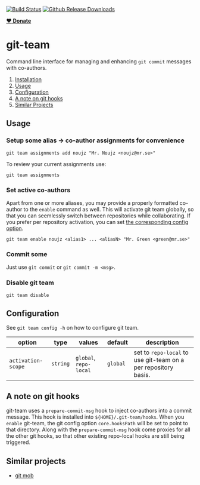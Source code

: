 [![Build Status](https://img.shields.io/github/workflow/status/hekmekk/git-team/verify?logo=github&style=for-the-badge)](https://github.com/hekmekk/git-team/actions)
[![Github Release Downloads](https://img.shields.io/github/downloads/hekmekk/git-team/total.svg?label=DOWNLOADS&logo=github&style=for-the-badge)](https://github.com/hekmekk/git-team/releases)

[**:heart: Donate**](/docs/donate.md#heart-donate)

# git-team

Command line interface for managing and enhancing `git commit` messages with co-authors.

1. [Installation](/docs/installation.md)
2. [Usage](/README.md#usage)
3. [Configuration](/README.md#configuration)
4. [A note on git hooks](/README.md#a-note-on-git-hooks)
5. [Similar Projects](/README.md#similar-projects)

## Usage
### Setup some alias -> co-author assignments for convenience
```shell
git team assignments add noujz "Mr. Noujz <noujz@mr.se>"
```

To review your current assignments use:
```shell
git team assignments
```

### Set active co-authors
Apart from one or more aliases, you may provide a properly formatted co-author to the `enable` command as well.
This will activate git team globally, so that you can seemlessly switch between repositories while collaborating.
If you prefer per repository activation, you can set [the corresponding config option](/README.md#configuration).

```shell
git team enable noujz <alias1> ... <aliasN> "Mr. Green <green@mr.se>"
```

### Commit some
Just use `git commit` or `git commit -m <msg>`.

### Disable git team
```shell
git team disable
```

## Configuration
See `git team config -h` on how to configure git team.

| option             | type     | values                 | default  | description                                                    |
| ------------------ | -------- | ---------------------- | -------- | -------------------------------------------------------------- |
| `activation-scope` | `string` | `global`, `repo-local` | `global` | set to `repo-local` to use git-team on a per repository basis. |

## A note on git hooks
git-team uses a `prepare-commit-msg` hook to inject co-authors into a commit message. This hook is installed into `${HOME}/.git-team/hooks`. When you `enable` git-team, the git config option `core.hooksPath` will be set to point to that directory. Along with the `prepare-commit-msg` hook come proxies for all the other git hooks, so that other existing repo-local hooks are still being triggered.

## Similar projects
- [git mob](https://www.npmjs.com/package/git-mob)

